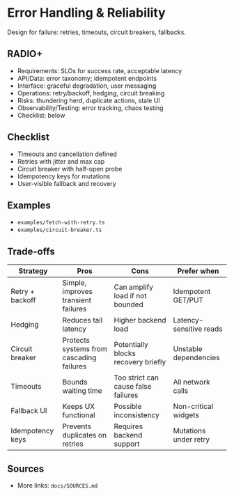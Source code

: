 # Error Handling & Reliability

Design for failure: retries, timeouts, circuit breakers, fallbacks.

## RADIO+
- Requirements: SLOs for success rate, acceptable latency
- API/Data: error taxonomy; idempotent endpoints
- Interface: graceful degradation, user messaging
- Operations: retry/backoff, hedging, circuit breaking
- Risks: thundering herd, duplicate actions, stale UI
- Observability/Testing: error tracking, chaos testing
- Checklist: below

## Checklist
- Timeouts and cancellation defined
- Retries with jitter and max cap
- Circuit breaker with half-open probe
- Idempotency keys for mutations
- User-visible fallback and recovery

## Examples
- `examples/fetch-with-retry.ts`
- `examples/circuit-breaker.ts`

## Trade-offs

| Strategy         | Pros                                   | Cons                                 | Prefer when |
|------------------|----------------------------------------|--------------------------------------|-------------|
| Retry + backoff  | Simple, improves transient failures     | Can amplify load if not bounded       | Idempotent GET/PUT |
| Hedging          | Reduces tail latency                    | Higher backend load                   | Latency-sensitive reads |
| Circuit breaker  | Protects systems from cascading failures| Potentially blocks recovery briefly   | Unstable dependencies |
| Timeouts         | Bounds waiting time                     | Too strict can cause false failures   | All network calls |
| Fallback UI      | Keeps UX functional                     | Possible inconsistency                | Non-critical widgets |
| Idempotency keys | Prevents duplicates on retries          | Requires backend support              | Mutations under retry |

## Sources
- More links: `docs/SOURCES.md`
